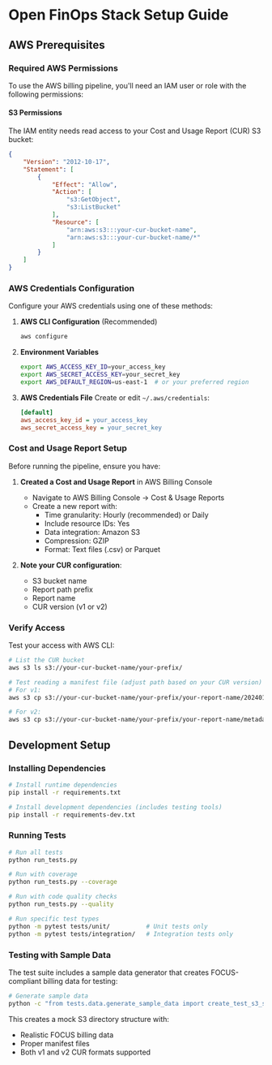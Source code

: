 # Open FinOps Stack Setup Guide

## AWS Prerequisites

### Required AWS Permissions

To use the AWS billing pipeline, you'll need an IAM user or role with the following permissions:

#### S3 Permissions
The IAM entity needs read access to your Cost and Usage Report (CUR) S3 bucket:

```json
{
    "Version": "2012-10-17",
    "Statement": [
        {
            "Effect": "Allow",
            "Action": [
                "s3:GetObject",
                "s3:ListBucket"
            ],
            "Resource": [
                "arn:aws:s3:::your-cur-bucket-name",
                "arn:aws:s3:::your-cur-bucket-name/*"
            ]
        }
    ]
}
```

### AWS Credentials Configuration

Configure your AWS credentials using one of these methods:

1. **AWS CLI Configuration** (Recommended)
   ```bash
   aws configure
   ```

2. **Environment Variables**
   ```bash
   export AWS_ACCESS_KEY_ID=your_access_key
   export AWS_SECRET_ACCESS_KEY=your_secret_key
   export AWS_DEFAULT_REGION=us-east-1  # or your preferred region
   ```

3. **AWS Credentials File**
   Create or edit `~/.aws/credentials`:
   ```ini
   [default]
   aws_access_key_id = your_access_key
   aws_secret_access_key = your_secret_key
   ```

### Cost and Usage Report Setup

Before running the pipeline, ensure you have:

1. **Created a Cost and Usage Report** in AWS Billing Console
   - Navigate to AWS Billing Console → Cost & Usage Reports
   - Create a new report with:
     - Time granularity: Hourly (recommended) or Daily
     - Include resource IDs: Yes
     - Data integration: Amazon S3
     - Compression: GZIP
     - Format: Text files (.csv) or Parquet

2. **Note your CUR configuration**:
   - S3 bucket name
   - Report path prefix
   - Report name
   - CUR version (v1 or v2)

### Verify Access

Test your access with AWS CLI:
```bash
# List the CUR bucket
aws s3 ls s3://your-cur-bucket-name/your-prefix/

# Test reading a manifest file (adjust path based on your CUR version)
# For v1:
aws s3 cp s3://your-cur-bucket-name/your-prefix/your-report-name/20240101-20240131/your-report-name-Manifest.json -

# For v2:
aws s3 cp s3://your-cur-bucket-name/your-prefix/your-report-name/metadata/BILLING_PERIOD=2024-01/your-report-name-Manifest.json -
```

## Development Setup

### Installing Dependencies

```bash
# Install runtime dependencies
pip install -r requirements.txt

# Install development dependencies (includes testing tools)
pip install -r requirements-dev.txt
```

### Running Tests

```bash
# Run all tests
python run_tests.py

# Run with coverage
python run_tests.py --coverage

# Run with code quality checks
python run_tests.py --quality

# Run specific test types
python -m pytest tests/unit/          # Unit tests only
python -m pytest tests/integration/   # Integration tests only
```

### Testing with Sample Data

The test suite includes a sample data generator that creates FOCUS-compliant billing data for testing:

```bash
# Generate sample data
python -c "from tests.data.generate_sample_data import create_test_s3_structure; create_test_s3_structure('./sample-data', 'test-bucket', 'test-prefix', 'test-export', ['2024-01', '2024-02'], 'v1', 100)"
```

This creates a mock S3 directory structure with:
- Realistic FOCUS billing data
- Proper manifest files
- Both v1 and v2 CUR formats supported

